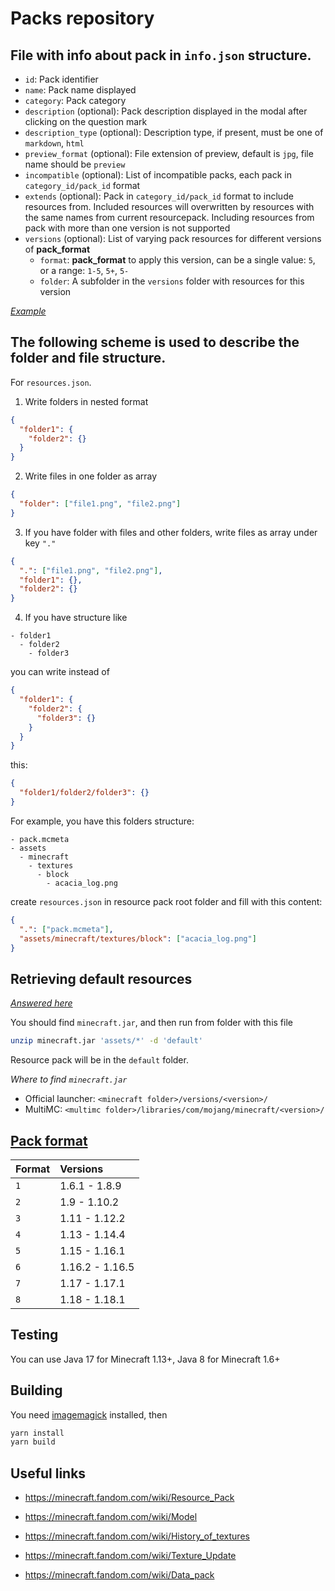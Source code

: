 # Packs repository

## File with info about pack in `info.json` structure.

- `id`: Pack identifier
- `name`: Pack name displayed
- `category`: Pack category
- `description` (optional): Pack description displayed in the modal after clicking on the question mark
- `description_type` (optional): Description type, if present, must be one of `markdown`, `html`
- `preview_format` (optional): File extension of preview, default is `jpg`, file name should be `preview`
- `incompatible` (optional): List of incompatible packs, each pack in `category_id/pack_id` format
- `extends` (optional): Pack in `category_id/pack_id` format to include resources from. Included resources will overwritten by resources with the same names from current resourcepack. Including resources from pack with more than one version is not supported
- `versions` (optional): List of varying pack resources for different versions of **pack_format**
  - `format`: **pack_format** to apply this version, can be a single value: `5`, or a range: `1-5`, `5+`, `5-`
  - `folder`: A subfolder in the `versions` folder with resources for this version

[*Example*](resourcepacks/utility/glowing_ores/info.json)

## The following scheme is used to describe the folder and file structure.

For `resources.json`.

1. Write folders in nested format

```json
{
  "folder1": {
    "folder2": {}
  }
}
```

2. Write files in one folder as array

```json
{
  "folder": ["file1.png", "file2.png"]
}
```

3. If you have folder with  files and other folders, write files as array under key `"."`

```json
{
  ".": ["file1.png", "file2.png"],
  "folder1": {},
  "folder2": {}
}
```

4. If you have structure like

```
- folder1
  - folder2
    - folder3
```

you can write instead of

```json
{
  "folder1": {
    "folder2": {
      "folder3": {}
    }
  }
}
```

this:

```json
{
  "folder1/folder2/folder3": {}
}
```

For example, you have this folders structure:

```
- pack.mcmeta
- assets
  - minecraft
    - textures
      - block
        - acacia_log.png
```

create `resources.json` in resource pack root folder and fill with this content:

```json
{
  ".": ["pack.mcmeta"],
  "assets/minecraft/textures/block": ["acacia_log.png"]
}
```

## Retrieving default resources

[*Answered here*](https://gaming.stackexchange.com/a/204641)

You should find `minecraft.jar`, and then run from folder with this file

```bash
unzip minecraft.jar 'assets/*' -d 'default'
```

Resource pack will be in the `default` folder.

*Where to find `minecraft.jar`*

- Official launcher: `<minecraft folder>/versions/<version>/`
- MultiMC: `<multimc folder>/libraries/com/mojang/minecraft/<version>/`

## [Pack format](https://minecraft.fandom.com/wiki/Resource_Pack#Pack_format)

| Format | Versions        |
|:-------|:----------------|
| `1`    | 1.6.1 - 1.8.9   |
| `2`    | 1.9 - 1.10.2    |
| `3`    | 1.11 - 1.12.2   |
| `4`    | 1.13 - 1.14.4   |
| `5`    | 1.15 - 1.16.1   |
| `6`    | 1.16.2 - 1.16.5 |
| `7`    | 1.17 - 1.17.1   |
| `8`    | 1.18 - 1.18.1   |

## Testing

You can use Java 17 for Minecraft 1.13+, Java 8 for Minecraft 1.6+

## Building

You need [imagemagick](https://imagemagick.org/script/download.php) installed, then

```bash
yarn install
yarn build
```

## Useful links

- https://minecraft.fandom.com/wiki/Resource_Pack
- https://minecraft.fandom.com/wiki/Model
- https://minecraft.fandom.com/wiki/History_of_textures
- https://minecraft.fandom.com/wiki/Texture_Update

- https://minecraft.fandom.com/wiki/Data_pack
